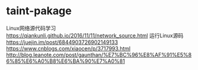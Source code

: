 # taint-pakage
Linux网络源代码学习
https://qiankunli.github.io/2016/11/11/network_source.html
运行Linux源码
https://juejin.im/post/6844903726902149133
https://www.cnblogs.com/xiaocen/p/3717993.html
http://blog.leanote.com/post/gaunthan/%E7%BC%96%E8%AF%91%E5%86%85%E6%A0%B8%E6%BA%90%E7%A0%81
